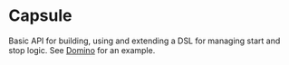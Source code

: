 Capsule
=======

Basic API for building, using and extending a DSL for managing start
and stop logic. See [Domino](http://github.com/helgoboss/domino) for
an example.
